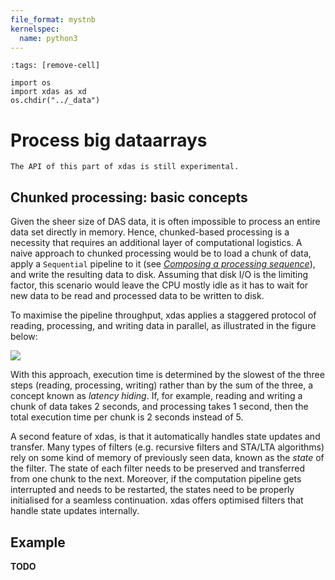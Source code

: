 ```yaml
---
file_format: mystnb
kernelspec:
  name: python3
---
```


```{code-cell}
:tags: [remove-cell]

import os
import xdas as xd
os.chdir("../_data")
```

# Process big dataarrays

```{warning}
The API of this part of xdas is still experimental.
```

## Chunked processing: basic concepts

Given the sheer size of DAS data, it is often impossible to process an entire data set directly in memory. Hence, chunked-based processing is a necessity that requires an additional layer of computational logistics. A naive approach to chunked processing would be to load a chunk of data, apply a `Sequential` pipeline to it (see [*Composing a processing sequence*](atoms.md)), and write the resulting data to disk. Assuming that disk I/O is the limiting factor, this scenario would leave the CPU mostly idle as it has to wait for new data to be read and processed data to be written to disk.

To maximise the pipeline throughput, xdas applies a staggered protocol of reading, processing, and writing data in parallel, as illustrated in the figure below:

![](/_static/processing.svg)

With this approach, execution time is determined by the slowest of the three steps (reading, processing, writing) rather than by the sum of the three, a concept known as *latency hiding*. If, for example, reading and writing a chunk of data takes 2 seconds, and processing takes 1 second, then the total execution time per chunk is 2 seconds instead of 5.

A second feature of xdas, is that it automatically handles state updates and transfer. Many types of filters (e.g. recursive filters and STA/LTA algorithms) rely on some kind of memory of previously seen data, known as the *state* of the filter. The state of each filter needs to be preserved and transferred from one chunk to the next. Moreover, if the computation pipeline gets interrupted and needs to be restarted, the states need to be properly initialised for a seamless continuation. xdas offers optimised filters that handle state updates internally.

## Example

**TODO**